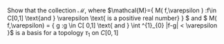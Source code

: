 Show that the collection $\mathcal{M}$, where $\mathcal{M}=\{ M( f,\varepsilon ) :f\in C[0,1] \text{and } \varepsilon \text{ is a positive real number\} \} $ and $ M( f,\varepsilon) = \{ g :g \in C[ 0,1] \text{ and } \int ^{1}_{0} \|f-g\| < \varepsilon \}$ is a basis for a topology $\tau_1$ on $C[0, 1]$
